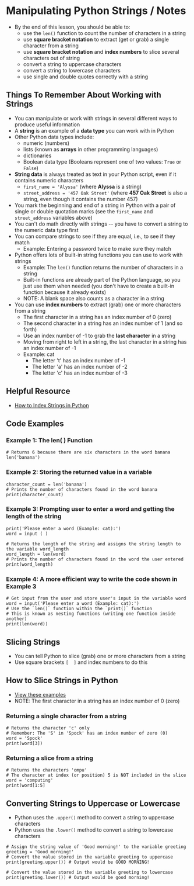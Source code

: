 # Manipulating Python Strings / Notes

- By the end of this lesson, you should be able to:
    - use the `len()` function to count the number of characters in a string
    - use **square bracket notation** to extract (get or grab) a single character from a string
    - use **square bracket notation** and **index numbers** to slice several characters out of string
    - convert a string to uppercase characters
    - convert a string to lowercase characters
    - use single and double quotes correctly with a string
 
## Things To Remember About Working with Strings

- You can manipulate or work with strings in several different ways to produce useful information
- A **string** is an example of a **data type** you can work with in Python
- Other Python data types include:
    -  numeric (numbers)
    -  lists (known as **arrays** in other programming languages)
    -  dictionaries
    -  Boolean data type (Booleans represent one of two values: `True` or `False`)
- **String data** is always treated as text in your Python script, even if it contains numeric characters
    -  `first_name = 'Alyssa'` (where **Alyssa** is a string)
    -  `street_address = '457 Oak Street'` (where **457 Oak Street** is also a string, even though it contains the number 457)
- You mark the beginning and end of a string in Python with a pair of single or double quotation marks  (see the `first_name` and `street_address` variables above)
- You can't do math directly with strings -- you have to convert a string to the numeric data type first
- You can compare strings to see if they are equal, i.e., to see if they match
    -  Example: Entering a password twice to make sure they match
- Python offers lots of built-in string functions you can use to work with strings
    - Example: The `len()` function returns the number of characters in a string
    - Built-in functions are already part of the Python language, so you just use them when needed (you don't have to create a built-in function because it already exists)
    - NOTE: A blank space also counts as a character in a string
- You can use **index numbers** to extract (grab) one or more characters from a string
    -  The first character in a string has an index number of 0 (zero)
    -  The second character in a string has an index number of 1 (and so forth)
    -  Use an index number of -1 to grab the **last character** in a string
    -  Moving from right to left in a string, the last character in a string has an index number of -1
    -  Example: cat
          - The letter 't' has an index number of -1
          - The letter 'a' has an index number of -2
          - The letter 'c' has an index number of -3
 
## Helpful Resource
- [How to Index Strings in Python](https://codingwithestefania.hashnode.dev/python-string-indexing-how-to-get-characters#heading-using-the-character)
 
## Code Examples

### Example 1: The len( ) Function

```
# Returns 6 because there are six characters in the word banana
len('banana')
```

### Example 2: Storing the returned value in a variable
```
character_count = len('banana')
# Prints the number of characters found in the word banana
print(character_count)
```

### Example 3: Prompting user to enter a word and getting the length of the string
```
print('Please enter a word (Example: cat):')
word = input ( )

# Returns the length of the string and assigns the string length to the variable word_length
word_length = len(word)
# Prints the number of characters found in the word the user entered
print(word_length)

```
### Example 4: A more efficient way to write the code shown in Example 3
```
# Get input from the user and store user's input in the variable word
word = input('Please enter a word (Example: cat):')
# Use the `len()` function within the `print()` function
# This is known as nesting functions (writing one function inside another)
print(len(word))
```

## Slicing Strings

- You can tell Python to slice (grab) one or more characters from a string
- Use square brackets `[  ]` and index numbers to do this

## How to Slice Strings in Python
- [View these examples](https://www.w3schools.com/python/python_strings_slicing.asp)
- NOTE: The first character in a string has an index number of 0 (zero)

### Returning a single character from a string
```
# Returns the character 'c' only
# Remember: The 'S' in 'Spock' has an index number of zero (0)
word = 'Spock'
print(word[3])
```


### Returning a slice from a string
```
# Returns the characters 'ompu'
# The character at index (or position) 5 is NOT included in the slice
word = 'computing'
print(word[1:5]
```

## Converting Strings to Uppercase or Lowercase

- Python uses the `.upper()` method to convert a string to uppercase characters
- Python uses the `.lower()` method to convert a string to lowercase characters

```
# Assign the string value of 'Good morning!' to the variable greeting
greeting = 'Good morning!'
# Convert the value stored in the variable greeting to uppercase
print(greeting.upper()) # Output would be GOOD MORNING!

# Convert the value stored in the variable greeting to lowercase
print(greeting.lower()) # Output would be good morning!
```

